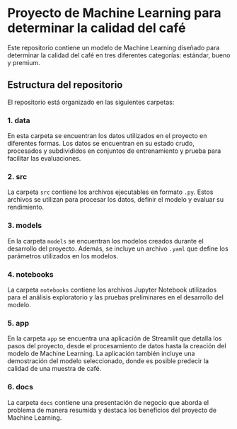 # Proyecto de Machine Learning para determinar la calidad del café

Este repositorio contiene un modelo de Machine Learning diseñado para determinar la calidad del café en tres diferentes categorías: estándar, bueno y premium.

## Estructura del repositorio

El repositorio está organizado en las siguientes carpetas:

### 1. data
En esta carpeta se encuentran los datos utilizados en el proyecto en diferentes formas. Los datos se encuentran en su estado crudo, procesados y subdivididos en conjuntos de entrenamiento y prueba para facilitar las evaluaciones.

### 2. src
La carpeta `src` contiene los archivos ejecutables en formato `.py`. Estos archivos se utilizan para procesar los datos, definir el modelo y evaluar su rendimiento.

### 3. models
En la carpeta `models` se encuentran los modelos creados durante el desarrollo del proyecto. Además, se incluye un archivo `.yaml` que define los parámetros utilizados en los modelos.

### 4. notebooks
La carpeta `notebooks` contiene los archivos Jupyter Notebook utilizados para el análisis exploratorio y las pruebas preliminares en el desarrollo del modelo.

### 5. app
En la carpeta `app` se encuentra una aplicación de Streamlit que detalla los pasos del proyecto, desde el procesamiento de datos hasta la creación del modelo de Machine Learning. La aplicación también incluye una demostración del modelo seleccionado, donde es posible predecir la calidad de una muestra de café.

### 6. docs
La carpeta `docs` contiene una presentación de negocio que aborda el problema de manera resumida y destaca los beneficios del proyecto de Machine Learning.